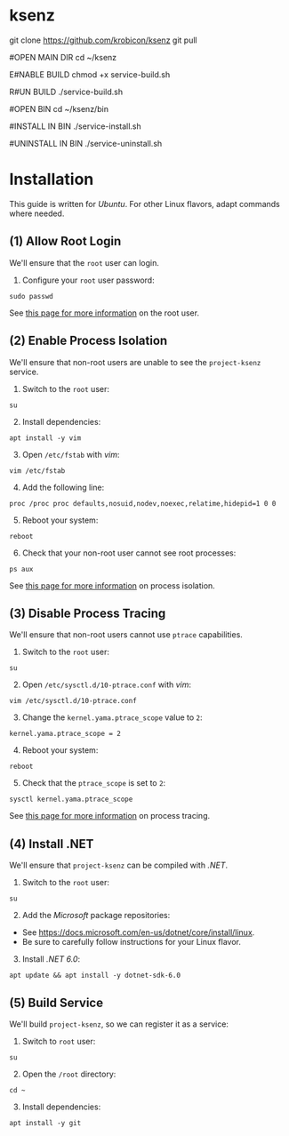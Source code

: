 # ksenz

git clone https://github.com/krobicon/ksenz
git pull

#OPEN MAIN DIR
cd ~/ksenz

E#NABLE BUILD
chmod +x service-build.sh


R#UN BUILD
./service-build.sh


#OPEN BIN
cd ~/ksenz/bin


#INSTALL IN BIN
./service-install.sh

#UNINSTALL IN BIN
./service-uninstall.sh

# Installation

This guide is written for *Ubuntu*. For other Linux flavors, adapt commands where needed.

## (1) Allow Root Login

We'll ensure that the `root` user can login.

1. Configure your `root` user password:

```
sudo passwd
```

See [this page for more information](https://www.cyberciti.biz/faq/how-can-i-log-in-as-root/) on the root user.

## (2) Enable Process Isolation

We'll ensure that non-root users are unable to see the `project-ksenz` service.

1. Switch to the `root` user:

```
su
```

2. Install dependencies:

```
apt install -y vim
```

3. Open `/etc/fstab` with *vim*:

```
vim /etc/fstab
```

4. Add the following line:

```
proc /proc proc defaults,nosuid,nodev,noexec,relatime,hidepid=1 0 0
```

5. Reboot your system:

```
reboot
```

6. Check that your non-root user cannot see root processes:

```
ps aux
```

See [this page for more information](https://www.kernel.org/doc/Documentation/filesystems/proc.txt) on process isolation.

## (3) Disable Process Tracing

We'll ensure that non-root users cannot use `ptrace` capabilities.

1. Switch to the `root` user:

```
su
```

2. Open `/etc/sysctl.d/10-ptrace.conf` with *vim*:

```
vim /etc/sysctl.d/10-ptrace.conf
```

3. Change the `kernel.yama.ptrace_scope` value to `2`:

```
kernel.yama.ptrace_scope = 2
```

4. Reboot your system:

```
reboot
```

5. Check that the `ptrace_scope` is set to `2`:

```
sysctl kernel.yama.ptrace_scope
```

See [this page for more information](https://www.kernel.org/doc/Documentation/security/Yama.txt) on process tracing.

## (4) Install .NET

We'll ensure that `project-ksenz` can be compiled with *.NET*.

1. Switch to the `root` user:

```
su
```

2. Add the *Microsoft* package repositories:

* See https://docs.microsoft.com/en-us/dotnet/core/install/linux.
* Be sure to carefully follow instructions for your Linux flavor.

3. Install *.NET 6.0*:

```
apt update && apt install -y dotnet-sdk-6.0
```

## (5) Build Service

We'll build `project-ksenz`, so we can register it as a service:

1. Switch to `root` user:

```
su
```

2. Open the `/root` directory: 

```
cd ~
```

3. Install dependencies:

```
apt install -y git
```


